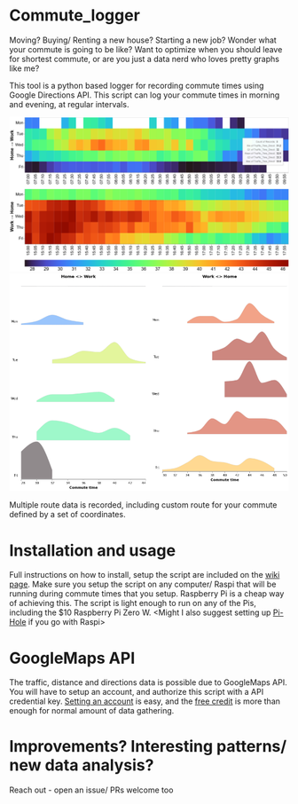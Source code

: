 # Commute_logger
Moving? Buying/ Renting a new house? Starting a new job? Wonder what your commute is going to be like? Want to optimize when you should leave for shortest commute, or are you just a data nerd who loves pretty graphs like me? 

This tool is a python based logger for recording commute times using Google Directions API. This script can log your commute times in morning and evening, at regular intervals.

<img src="https://github.com/nakulbende/Commute_logger/blob/main/analysis/simple_heatmap.png" width="700"> <img src="https://github.com/nakulbende/Commute_logger/blob/main/analysis/analysis_ridgeline.png" width="700">

Multiple route data is recorded, including custom route for your commute defined by a set of coordinates.  

# Installation and usage
Full instructions on how to install, setup the script are included on the [wiki page](https://github.com/nakulbende/Commute_logger/wiki#dependencies). Make sure you setup the script on any computer/ Raspi that will be running during commute times that you setup. Raspberry Pi is a cheap way of achieving this. The script is light enough to run on any of the Pis, including the $10 Raspberry Pi Zero W. <Might I also suggest setting up [Pi-Hole](https://pi-hole.net/) if you go with Raspi>

# GoogleMaps API
The traffic, distance and directions data is possible due to GoogleMaps API. You will have to setup an account, and authorize this script with a API credential key. [Setting an account](https://github.com/nakulbende/Commute_logger/wiki/Setting-up-Google-Maps-API) is easy, and the [free credit](https://github.com/nakulbende/Commute_logger/wiki/Google-Maps-Directions-API-Billing-Info) is more than enough for normal amount of data gathering.  

# Improvements? Interesting patterns/ new data analysis?
Reach out - open an issue/ PRs welcome too 
